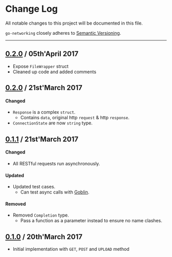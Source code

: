 # Change Log
All notable changes to this project will be documented in this file.

`go-networking` closely adheres to [Semantic Versioning](http://semver.org/).

--- 

## [0.2.0](https://github.com/RadicalApp/go-networking/releases/tag/0.2.1) / 05th'April 2017
* Expose `FileWrapper` struct
* Cleaned up code and added comments

## [0.2.0](https://github.com/RadicalApp/go-networking/releases/tag/0.2.0) / 21st'March 2017

#### Changed
* `Response` is a complex `struct`.
	* Contains `data`, original http `request` & http `response`.
* `ConnectionState` are now `string` type.


## [0.1.1](https://github.com/RadicalApp/go-networking/releases/tag/0.1.1) / 21st'March 2017

#### Changed
* All RESTful requests run asynchronously.

#### Updated
* Updated test cases.
	* Can test async calls with [Goblin](https://github.com/franela/goblin).

#### Removed
* Removed `Completion` type. 
	* Pass a function as a parameter instead to ensure no name clashes.


## [0.1.0](https://github.com/RadicalApp/go-networking/releases/tag/0.1.0) / 20th'March 2017

* Initial implementation with `GET`, `POST` and `UPLOAD` method


<!-- 
SAMPLE CHANGE LOG!
#### Added
* 
 * 


#### Updated
* 
 * 


#### Changed
* 
 * 


#### Fixed
* 
 * 


#### Removed
* 
 *  
-->